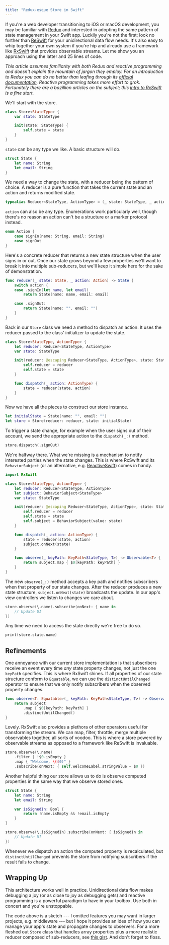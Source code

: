 ```yaml
---
title: "Redux-esque Store in Swift"
---
```


If you're a web developer transitioning to iOS or macOS development, you may be familiar with [Redux](https://redux.js.org) and interested in adopting the same pattern of state management in your Swift app. Luckily you're not the first; look no further than [ReSwift](https://github.com/ReSwift/ReSwift) for your unidirectional data flow needs. It's also easy to whip together your own system if you're hip and already use a framework like [RxSwift](https://github.com/ReactiveX/RxSwift) that provides observable streams. Let me show you an approach using the latter and 25 lines of code.

*This article assumes familiarity with both Redux and reactive programming and doesn't explain the mountain of jargon they employ. For an introduction to Redux you can do no better than leafing through its [official documentation](https://redux.js.org/docs/introduction/). Reactive programming takes more effort to grok. Fortunately there are a bazillion articles on the subject; this [intro to RxSwift](https://medium.com/ios-os-x-development/learn-and-master-%EF%B8%8F-the-basics-of-rxswift-in-10-minutes-818ea6e0a05b) is a fine start.*

We'll start with the store.

```swift
class Store<StateType> {
    var state: StateType

    init(state: StateType) {
        self.state = state
    }
}
```

`state` can be any type we like. A basic structure will do.

```swift
struct State {
    let name: String
    let email: String
}
```

We need a way to change the state, with a reducer being the pattern of choice. A reducer is a pure function that takes the current state and an action and returns modified state.

```swift
typealias Reducer<StateType, ActionType> = (_ state: StateType, _ action: ActionType) -> StateType
```

`action` can also be any type. Enumerations work particularly well,
though there's no reason an action can't be a structure or a marker protocol instead.

```swift
enum Action {
    case signIn(name: String, email: String)
    case signOut
}
```

Here's a concrete reducer that returns a new state structure when the user signs in or out. Once our state grows beyond a few properties we'll want to break it into multiple sub-reducers, but we'll keep it simple here for the sake of demonstration.

```swift
func reducer(_ state: State, _ action: Action) -> State {
    switch action {
    case .signIn(let name, let email)
        return State(name: name, email: email)

    case .signOut:
        return State(name: "", email: "")
    }
}
```

Back in our `Store` class we need a method to dispatch an action. It uses the
reducer passed to the class' initializer to update the state.

```swift
class Store<StateType, ActionType> {
    let reducer: Reducer<StateType, ActionType>
    var state: StateType

    init(reducer: @escaping Reducer<StateType, ActionType>, state: StateType) {
        self.reducer = reducer
        self.state = state
    }

    func dispatch(_ action: ActionType) {
        state = reducer(state, action)
    }
}
```

Now we have all the pieces to construct our store instance.

```swift
let initialState = State(name: "", email: "")
let store = Store(reducer: reducer, state: initialState)
```

To trigger a state change, for example when the user signs out of their account, we send the appropriate action to the `dispatch(_:)` method.

```swift
store.dispatch(.signOut)
```

We're halfway there. What we're missing is a mechanism to notify interested parties when the state changes. This is where RxSwift and its `BehaviorSubject` (or an alternative, e.g. [ReactiveSwift](https://github.com/ReactiveCocoa/ReactiveSwift)) comes in handy.

```swift
import RxSwift

class Store<StateType, ActionType> {
    let reducer: Reducer<StateType, ActionType>
    let subject: BehaviorSubject<StateType>
    var state: StateType

    init(reducer: @escaping Reducer<StateType, ActionType>, state: StateType) {
        self.reducer = reducer
        self.state = state
        self.subject = BehaviorSubject(value: state)
    }

    func dispatch(_ action: ActionType) {
        state = reducer(state, action)
        subject.onNext(state)
    }

    func observe(_ keyPath: KeyPath<StateType, T>) -> Observable<T> {
        return subject.map { $0[keyPath: keyPath] }
    }
}
```

The new `observe(_:)` method accepts a key path and notifies subscribers when that
property of our state changes.  After the reducer produces a new state structure, `subject.onNext(state)` broadcasts the update. In our app's view controllers we listen to changes we care about.

```swift
store.observe(\.name).subscribe(onNext: { name in
    // Update UI
})
```

Any time we need to access the state directly we're free to do so.

```swift
print(store.state.name)
```

## Refinements

One annoyance with our current store implementation is that subscribers receive an event every time *any* state property changes, not just the one `keyPath` specifies. This is where RxSwift shines. If all properties of our state structure conform to `Equatable`, we can use the `distinctUntilChanged` operator to ensure that we only notify subscribers when the observed property changes.

```swift
func observe<T: Equatable>(_ keyPath: KeyPath<StateType, T>) -> Observable<T> {
    return subject
        .map { $0[keyPath: keyPath] }
        .distinctUntilChanged()
}
```

Lovely. RxSwift also provides a plethora of other operators useful for transforming the stream. We can map, filter, throttle, merge multiple observables together, all sorts of voodoo. This is where a store powered by observable streams as opposed to a framework like ReSwift is invaluable.

```swift
store.observe(\.name)
    .filter { !$0.isEmpty }
    .map { "Welcome, \($0)" }
    .subscribe(onNext: { self.welcomeLabel.stringValue = $0 })
```

Another helpful thing our store allows us to do is observe computed properties in the same way that we observe stored ones.

```swift
struct State {
    let name: String
    let email: String

    var isSignedIn: Bool {
        return !name.isEmpty && !email.isEmpty
    }
}

store.observe(\.isSignedIn).subscribe(onNext: { isSignedIn in
    // Update UI
})
```

Whenever we dispatch an action the computed property is recalculated, but `distinctUntilChanged` prevents the store from notifying subscribers if the result fails to change.

## Wrapping Up

This architecture works well in practice. Unidirectional data flow makes debugging a joy (or as close to joy as debugging gets) and reactive programming is a powerful paradigm to have in your toolbox. Use both in concert and you're unstoppable.

The code above is a sketch --- I omitted features you may want in larger projects, e.g. middleware --- but I hope it provides an idea of how you can manage your app's state and propagate changes to observers. For a more fleshed out `Store` class that handles array properties plus a more realistic reducer composed of sub-reducers, see [this gist](https://gist.github.com/mminer/410e9c57918cee0b191511ed3d5e8343). And don't forget to floss.
